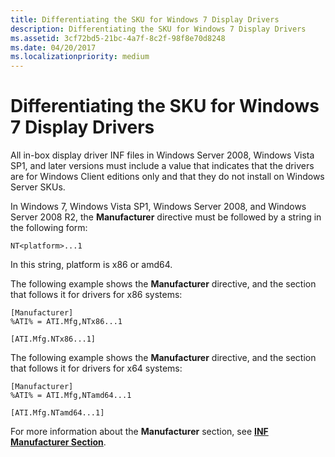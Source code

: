 ```yaml
---
title: Differentiating the SKU for Windows 7 Display Drivers
description: Differentiating the SKU for Windows 7 Display Drivers
ms.assetid: 3cf72bd5-21bc-4a7f-8c2f-98f8e70d8248
ms.date: 04/20/2017
ms.localizationpriority: medium
---
```


# Differentiating the SKU for Windows 7 Display Drivers


All in-box display driver INF files in Windows Server 2008, Windows Vista SP1, and later versions must include a value that indicates that the drivers are for Windows Client editions only and that they do not install on Windows Server SKUs.

In Windows 7, Windows Vista SP1, Windows Server 2008, and Windows Server 2008 R2, the **Manufacturer** directive must be followed by a string in the following form:

```inf
NT<platform>...1 
```

In this string, platform is x86 or amd64.

The following example shows the **Manufacturer** directive, and the section that follows it for drivers for x86 systems:

```inf
[Manufacturer]
%ATI% = ATI.Mfg,NTx86...1

[ATI.Mfg.NTx86...1]
```

The following example shows the **Manufacturer** directive, and the section that follows it for drivers for x64 systems:

```inf
[Manufacturer]
%ATI% = ATI.Mfg,NTamd64...1

[ATI.Mfg.NTamd64...1]
```

For more information about the **Manufacturer** section, see [**INF Manufacturer Section**](../install/inf-manufacturer-section.md).

 

